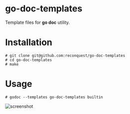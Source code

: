 # go-doc-templates

Template files for **go doc** utility.

# Installation

```
# git clone git@github.com:reconquest/go-doc-templates
# cd go-doc-templates
# make
```

# Usage

```
# godoc --templates go-doc-templates builtin 
```

![screenshot](http://i.imgur.com/VLRRCie.png)

